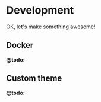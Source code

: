# Development

OK, let's make something awesome! 

## Docker

**@todo:**

## Custom theme

**@todo:**


